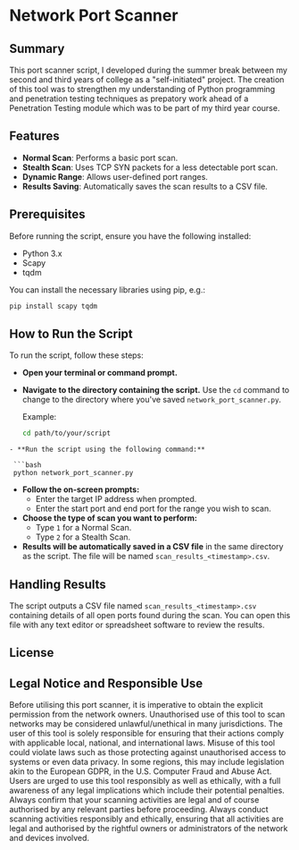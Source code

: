 # Network Port Scanner

## Summary
This port scanner script, I developed during the summer break between my second and third years of college as a "self-initiated" project. 
The creation of this tool was to strengthen my understanding of Python programming and penetration testing techniques as prepatory work ahead of a Penetration Testing module which was to be part of my third year course. 

## Features
- **Normal Scan**: Performs a basic port scan.
- **Stealth Scan**: Uses TCP SYN packets for a less detectable port scan.
- **Dynamic Range**: Allows user-defined port ranges.
- **Results Saving**: Automatically saves the scan results to a CSV file.

## Prerequisites
Before running the script, ensure you have the following installed:
- Python 3.x
- Scapy
- tqdm

You can install the necessary libraries using pip, e.g.:

```bash
pip install scapy tqdm
```

## How to Run the Script
To run the script, follow these steps:

- **Open your terminal or command prompt.**
- **Navigate to the directory containing the script.** Use the `cd` command to change to the directory where you've saved `network_port_scanner.py`.

  Example:
  ```bash
  cd path/to/your/script
 ```
- **Run the script using the following command:**
  
  ```bash
  python network_port_scanner.py
 ```
- **Follow the on-screen prompts:**
  - Enter the target IP address when prompted.
  - Enter the start port and end port for the range you wish to scan.
- **Choose the type of scan you want to perform:**
  - Type `1` for a Normal Scan.
  - Type `2` for a Stealth Scan.
- **Results will be automatically saved in a CSV file** in the same directory as the script. The file will be named `scan_results_<timestamp>.csv`.

## Handling Results
The script outputs a CSV file named `scan_results_<timestamp>.csv` containing details of all open ports found during the scan. You can open this file with any text editor or spreadsheet software to review the results.

## License

## Legal Notice and Responsible Use
Before utilising this port scanner, it is imperative to obtain the explicit permission from the network owners. 
Unauthorised use of this tool to scan networks may be considered unlawful/unethical in many jurisdictions. The user of this tool is solely responsible for ensuring that their actions comply with applicable local, national, and international laws. 
Misuse of this tool could violate laws such as those protecting against unauthorised access to systems or even data privacy. In some regions, this may include legislation akin to the European GDPR, in the U.S. Computer Fraud and Abuse Act.
Users are urged to use this tool responsibly as well as ethically, with a full awareness of any legal implications which include their potential penalties. Always confirm that your scanning activities are legal and of course authorised by any relevant parties before proceeding.
Always conduct scanning activities responsibly and ethically, ensuring that all activities are legal and authorised by the rightful owners or administrators of the network and devices involved.


  
